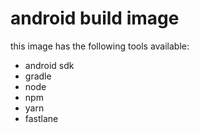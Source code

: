 # android build image

this image has the following tools available:  
- android sdk
- gradle
- node
- npm
- yarn
- fastlane
